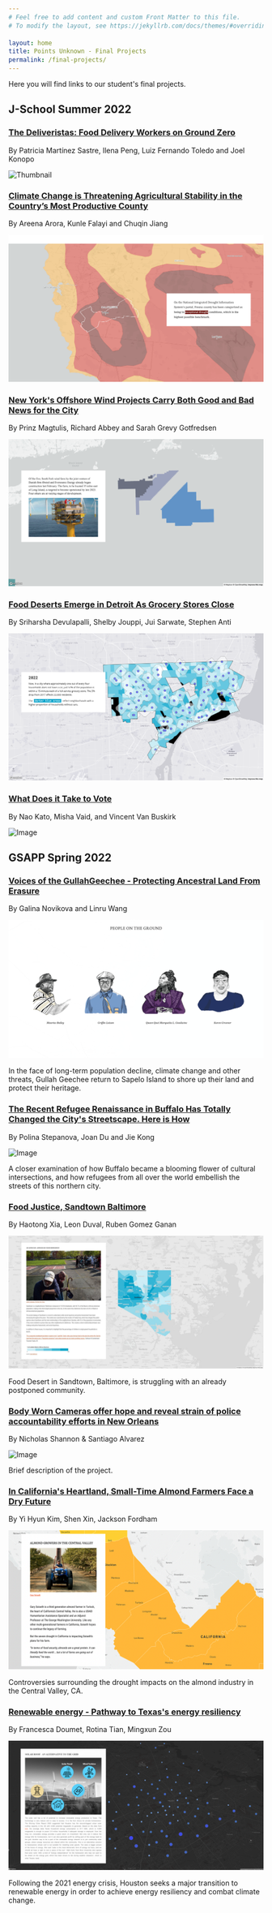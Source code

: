 ```yaml
---
# Feel free to add content and custom Front Matter to this file.
# To modify the layout, see https://jekyllrb.com/docs/themes/#overriding-theme-defaults

layout: home
title: Points Unknown - Final Projects
permalink: /final-projects/
---
```

Here you will find links to our student's final projects.

## J-School Summer 2022

### [The Deliveristas: Food Delivery Workers on Ground Zero](https://pointsunknown.nyc/final-projects/JSchool-Summer-2022/Justice-2/index.html)

By Patricia Martínez Sastre, Ilena Peng, Luiz Fernando Toledo and Joel Konopo

![Thumbnail](/assets/finalProjectImages/jschoolSummer2022/justice-2.png)

### [Climate Change is Threatening Agricultural Stability in the Country’s Most Productive County](https://pointsunknown.nyc/final-projects/JSchool-Summer-2022/Climate/index.html)

By Areena Arora, Kunle Falayi and Chuqin Jiang

![Thumbnail](/assets/finalProjectImages/jschoolSummer2022/climate.png)

### [New York's Offshore Wind Projects Carry Both Good and Bad News for the City](https://pointsunknown.nyc/final-projects/JSchool-Summer-2022/Energy-2/index.html)

By Prinz Magtulis, Richard Abbey and Sarah Grevy Gotfredsen

![Thumbnail](/assets/finalProjectImages/jschoolSummer2022/energy-2.png)

### [Food Deserts Emerge in Detroit As Grocery Stores Close](https://pointsunknown.nyc/final-projects/JSchool-Summer-2022/Justice/index.html)

By Sriharsha Devulapalli, Shelby Jouppi, Jui Sarwate, Stephen Anti

![Image](/assets/finalProjectImages/jschoolSummer2022/justice.png)

### [What Does it Take to Vote](https://pointsunknown.nyc/final-projects/JSchool-Summer-2022/Voting/index.html)

By Nao Kato, Misha Vaid, and Vincent Van Buskirk

![Image](/assets/finalProjectImages/jschoolSummer2022/voting.png)

## GSAPP Spring 2022

### [Voices of the GullahGeechee - Protecting Ancestral Land From Erasure](https://pointsunknown.nyc/final-projects/GSAPP-Spring-2022/Migration-1/index.html)

By Galina Novikova and Linru Wang

![Image](/assets/finalProjectImages/gsappSpring2022/migration-1.png)

In the face of long-term population decline, climate change and other threats, Gullah Geechee return to Sapelo Island to shore up their land and protect their heritage.

### [The Recent Refugee Renaissance in Buffalo Has Totally Changed the City's Streetscape. Here is How](https://pointsunknown.nyc/final-projects/GSAPP-Spring-2022/Migration-2/index.html)

By Polina Stepanova, Joan Du and Jie Kong

![Image](/assets/finalProjectImages/gsappSpring2022/migration-2.png)

A closer examination of how Buffalo became a blooming flower of cultural intersections, and how refugees from all over the world embellish the streets of this northern city.

### [Food Justice, Sandtown Baltimore](https://pointsunknown.nyc/final-projects/GSAPP-Spring-2022/Justice-1/index.html)

By Haotong Xia, Leon Duval, Ruben Gomez Ganan

![Image](/assets/finalProjectImages/gsappSpring2022/justice-1.jpg)

Food Desert in Sandtown, Baltimore, is struggling with an already postponed community.

### [Body Worn Cameras offer hope and reveal strain of police accountability efforts in New Orleans](https://pointsunknown.nyc/final-projects/GSAPP-Spring-2022/Justice-2/index.html)

By Nicholas Shannon & Santiago Alvarez

![Image](/assets/finalProjectImages/gsappSpring2022/justice-2.png)

Brief description of the project.

### [In California's Heartland, Small-Time Almond Farmers Face a Dry Future](https://pointsunknown.nyc/final-projects/GSAPP-Spring-2022/Climate-Change/index.html)

By Yi Hyun Kim, Shen Xin, Jackson Fordham

![Image](/assets/finalProjectImages/gsappSpring2022/climate-change.png)

Controversies surrounding the drought impacts on the almond industry in the Central Valley, CA.

### [Renewable energy - Pathway to Texas's energy resiliency](https://pointsunknown.nyc/final-projects/GSAPP-Spring-2022/Energy/index.html)

By Francesca Doumet, Rotina Tian, Mingxun Zou

![Image](/assets/finalProjectImages/gsappSpring2022/energy.png)

Following the 2021 energy crisis, Houston seeks a major transition to renewable energy in order to achieve energy resiliency and combat climate change.
